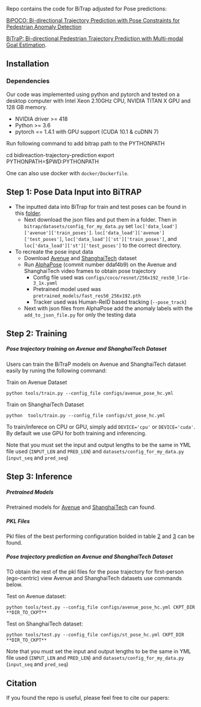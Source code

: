 Repo contains the code for BiTrap adjusted for Pose predictions:

[BiPOCO: Bi-directional Trajectory Prediction with Pose Constraints for
Pedestrian Anomaly Detection]()

[BiTraP: Bi-directional Pedestrian Trajectory Prediction with Multi-modal Goal Estimation](https://arxiv.org/abs/2007.14558).



## Installation
### Dependencies
Our code was implemented using python and pytorch and tested on a desktop computer with Intel Xeon 2.10GHz CPU, NVIDIA TITAN X GPU and 128 GB memory.

* NVIDIA driver >= 418
* Python >= 3.6
* pytorch == 1.4.1 with GPU support (CUDA 10.1 & cuDNN 7)

Run following command to add bitrap path to the PYTHONPATH

  cd bidireaction-trajectory-prediction
  export PYTHONPATH=$PWD:PYTHONPATH

One can also use docker with `docker/Dockerfile`. 
## Step 1: Pose Data Input into BiTRAP
* The inputted data into BiTrap for train and test poses can be found in this [folder](https://drive.google.com/drive/folders/1oNKUXdYlNP1g7M9T3E1UWERh0lFobKAl?usp=sharing).
  * Next download the json files and put them in a folder. Then in ```bitrap/datasets/config_for_my_data.py``` set ```loc['data_load']['avenue']['train_poses']```.   ```loc['data_load']['avenue']['test_poses']```,  ```loc['data_load']['st']['train_poses']```, and  ```loc['data_load']['st']['test_poses']``` to the correct directory.
* To recreate the pose input data
  * Download [Avenue](http://www.cse.cuhk.edu.hk/leojia/projects/detectabnormal/dataset.html) and [ShanghaiTech](https://svip-lab.github.io/dataset/campus_dataset.html) dataset
  * Run [AlphaPose](https://github.com/MVIG-SJTU/AlphaPose/tree/ddaf4b99327132f7617a768a75f7cb94870ed57c) (commit number ddaf4b9) on the Avenue and ShanghaiTech video frames to obtain pose trajectory
    * Config file used was ```configs/coco/resnet/256x192_res50_lr1e-3_1x.yaml```
    * Pretrained model used was ```pretrained_models/fast_res50_256x192.pth```
    * Tracker used was Human-ReID based tracking (```--pose_track```)
  * Next with json files from AlphaPose add the anomaly labels with the ```add_to_json_file.py``` for only the testing data


## Step 2: Training
##### Pose trajectory training on Avenue and ShanghaiTech Dataset

Users can train the BiTraP models on Avenue and ShanghaiTech dataset easily by runing the following command:

Train on Avenue Dataset
```
python tools/train.py --config_file configs/avenue_pose_hc.yml
```

Train on ShanghaiTech Dataset
```
python  tools/train.py --config_file configs/st_pose_hc.yml
```

To train/inferece on CPU or GPU, simply add `DEVICE='cpu'` or  `DEVICE='cuda'`. By default we use GPU for both training and inferencing.

Note that you must set the input and output lengths to be the same in YML file used (```INPUT_LEN``` and ```PRED_LEN```) and ```datasets/config_for_my_data.py``` (```input_seq``` and ```pred_seq```)

## Step 3: Inference 

##### Pretrained Models
Pretrained models for [Avenue](https://drive.google.com/drive/folders/1ra1XTB8KpBOy7Xgxg8of3DwjoIJyd9bV?usp=sharing) and [ShanghaiTech](https://drive.google.com/drive/folders/1-vY3MWPaWbwwgWOiOcD-sXXzqHidXYJv?usp=sharing) can found.

##### PKL Files
Pkl files of the best performing configuration bolded in table [2](https://drive.google.com/drive/folders/1jO3RnkvOsR-VLdATyzeMDsGF7mAu5Qdl?usp=sharing) and [3](https://drive.google.com/drive/folders/1ztgVn6Oq2Poq1PpAMzgL9yj00UToXn8K?usp=sharing) can be found.


##### Pose trajectory prediction on Avenue and ShanghaiTech Dataset
TO obtain the rest of the pkl files for the pose trajectory for first-person (ego-centric) view Avenue and ShanghaiTech datasets use commands below. 

Test on Avenue dataset:
```
python tools/test.py --config_file configs/avenue_pose_hc.yml CKPT_DIR **DIR_TO_CKPT**

```

Test on ShanghaiTech dataset:
```
python tools/test.py --config_file configs/st_pose_hc.yml CKPT_DIR **DIR_TO_CKPT**
```

Note that you must set the input and output lengths to be the same in YML file used (```INPUT_LEN``` and ```PRED_LEN```) and ```datasets/config_for_my_data.py``` (```input_seq``` and ```pred_seq```)


## Citation

If you found the repo is useful, please feel free to cite our papers:
